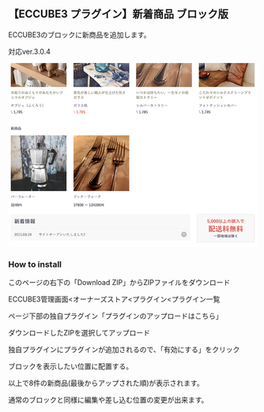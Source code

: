 ## 【ECCUBE3 プラグイン】新着商品 ブロック版

ECCUBE3のブロックに新商品を追加します。

対応ver.3.0.4

![サンプル画像](https://github.com/ohtacky/ECCUBE-NewItem/raw/image/1.png)

### How to install

このページの右下の「Download ZIP」からZIPファイルをダウンロード

ECCUBE3管理画面<オーナーズストア<プラグイン<プラグイン一覧

ページ下部の独自プラグイン「プラグインのアップロードはこちら」

ダウンロードしたZIPを選択してアップロード

独自プラグインにプラグインが追加されるので、「有効にする」をクリック

ブロックを表示したい位置に配置する。

以上で8件の新商品(最後からアップされた順)が表示されます。

通常のブロックと同様に編集や差し込む位置の変更が出来ます。
